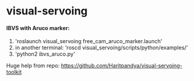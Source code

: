 # visual-servoing

#### IBVS with Aruco marker:
  1. 'roslaunch visual_servoing free_cam_aruco_marker.launch'
  2. in another terminal: 'roscd visual_servoing/scripts/python/examples/'
  3. 'python2 ibvs_aruco.py'

Huge help from repo: https://github.com/Haritpandya/visual-servoing-toolkit
